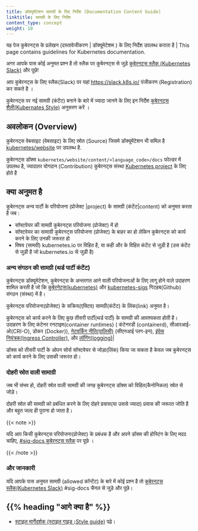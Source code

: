 ```yaml
---
title: डॉक्यूमेंटेशन सामग्री के लिए निर्देश (Documentation Content Guide)
linktitle: सामग्री के लिए निर्देश
content_type: concept
weight: 10
---
```


<!-- overview -->

यह पेज कुबेरनट्स के प्रलेखन (दस्तावेजीकरण | डॉक्यूमेटेशम )  के लिए निर्देश उपलब्ध कराता है |
This page contains guidelines for Kubernetes documentation.

अगर आपके पास कोई अनुमत प्रश्न है तो स्लैक पर कुबेरनट्स से जुड़े 
[कुबेरनट्स स्लैक (Kubernetes Slack)](https://slack.k8s.io/) और पूछे! 

आप कुबेरनट्स के लिए स्लैक(Slack) पर यहां https://slack.k8s.io/ 
पंजीकरण (Registration) कर सकते है ।

कुबेरनट्स पर नई सामग्री (कंटेंट) बनाने के बारे में ज्यादा जानने के लिए इन निर्देश [कुबेरनट्स शैली(Kubernates Style)](/docs/contribute/style/style-guide) अनुसरण करें ।

<!-- body -->

## अवलोकन (Overview)

कुबेरनट्स वेबसाइट (वेबसाइट) के लिए स्रोत (Source) जिसमे डॉक्यूमेंटेशन भी समिल है 
[kubernetes/website](https://github.com/kubernetes/website) पर उपलब्ध है.

कुबेरनट्स डॉक्स `kubernetes/website/content/<language_code>/docs` फोल्डर में उपलब्ध है, ज्यादातर योगदान  (Contribution) कुबेरनट्स संस्था [Kubernetes
project](https://github.com/kubernetes/kubernetes) के लिए होते है

## क्या अनुमत है 

कुबेरनट्स अन्य पार्टी के परियोजना (प्रोजेक्ट |project) के सामग्री (कंटेंट|content) को अनुमत करता है जब :
- सॉफ्टवेयर की सामग्री कुबेरनट्स परियोजना (प्रोजेक्ट) में हो 
- सॉफ्टवेयर का सामाग्री कुबेरनट्स परियोजना (प्रोजेक्ट) के बाहर का हो लेकिन कुबेरनट्स को कार्य करने के लिए उनकी जरूरत हो 
- विषय (सामग्री) kubernetes.io पर विहित है, या कही और के विहित कंटेंट से जुड़ी है (उस कंटेंट से जुड़ी है जो kubernetes.io से जुड़ी है)

### अन्य संगठन की सामग्री (थर्ड पार्टी कंटेंट)

कुबेरनट्स डॉक्यूमेटेशन, कुबेरनट्स के अन्तरगत आने वाली परियोजनाओं के लिए लागू होने वाले उदाहरण शामिल करती है जो कि [कुबेरनेट्स(kubernetes)](https://github.com/kubernetes) और [kubernetes-sigs](https://github.com/kubernetes-sigs) गिटहब(Github) संगठन (संस्था) में है। 

कुबेरनट्स परियोजना(प्रोजेक्ट) के सक्रिय(एक्टिव) सामग्री(कंटेंट) के लिंक(link) अनुमत है।

कुबेरनट्स को कार्य करने के लिए कुछ तीसरी पार्टी(थर्ड पार्टी) के सामग्री की आवश्यकता होती है। उदाहरण के लिए कंटेनर रनटाइम(container runtimes) ( कंटेनरडी (containerd), सीआरआई-ओ(CRI-O), डोकर (Docker)),
[नेटवर्किंग नीति(पालिसी)](/docs/concepts/extend-kubernetes/compute-storage-net/network-plugins/) (सीएनआई प्लग-इन), [इंग्रेस नियंत्रक(Ingress Controller)](/docs/concepts/services-networking/ingress-controllers/), और  [लॉगिंग(logging)](/docs/concepts/cluster-administration/logging/)|

डॉक्स को तीसरी पार्टी के ओपन सोर्स सॉफ्टवेयर से जोड़ा(लिंक) किया जा सकता है केवल जब कुबेरनट्स को कार्य करने के लिए उसकी जरूरत हो।

### दोहरी स्रोत वाली सामाग्री

जब भी संभव हो, दोहरी स्रोत वाली सामग्री की जगह कुबेरनट्स डॉक्स को विहित(कैनोनिकल) स्रोत से जोड़े।

दोहरी स्रोत की सामग्री को प्रबंधित करने के लिए दोहरे प्रयास(या उससे ज्यादा) प्रयास की जरूरत जोति है और बहुत जल्द ही पुराना हो जाता है।

{{< note >}}

यदि आप किसी कुबेरनट्स परियोजना(प्रोजेक्ट) के प्रबंधक है और अपने डॉक्स की होस्टिंग के लिए मदद चाहिए, [#sig-docs कुबेरनट्स स्लैक](https://kubernetes.slack.com/messages/C1J0BPD2M/) पर पूछे ।

{{< /note >}}

### और जानकारी

यदि आपके पास अनुमत सामग्री (allowed कॉन्टेंट) के बारे में कोई प्रश्न है तो [कुबेरनट्स स्लैक(Kubernetes Slack)](https://kubernetes.slack.com/messages/C1J0BPD2M/) #sig-docs चैनल से जुड़े और पूछे।



## {{% heading "आगे क्या है" %}}


* [स्टाइल मार्गेदर्शक (स्टाइल गाइड।Style guide)](/docs/contribute/style/style-guide) पढ़े।
